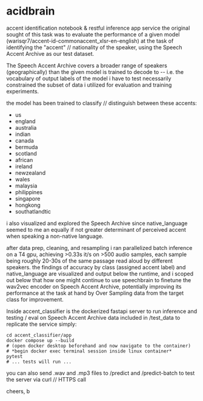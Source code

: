 # acidbrain
accent identification notebook & restful inference app service
the original sought of this task was to evaluate the performance of a given model (warisqr7/accent-id-commonaccent_xlsr-en-english)
at the task of identifying the "accent" // nationality of the speaker, using the Speech Accent Archive as our test dataset.

The Speech Accent Archive covers a broader range of speakers (geographically) than the given model is trained to decode to --
i.e. the vocabulary of output labels of the model i have to test necessarily constrained the subset of data i utilized for evaluation and training experiments.

the model has been trained to classify // distinguish between these accents:
- us
- england
- australia
- indian
- canada
- bermuda
- scotland
- african
- ireland
- newzealand
- wales
- malaysia
- philippines
- singapore
- hongkong
- southatlandtic

i also visualized and explored the Speech Archive since native_language seemed to me an equally if not greater determinant of perceived accent when speaking a non-native language.

after data prep, cleaning, and resampling i ran parallelized batch inference on a T4 gpu, achieving >0.33s it/s on >500 audio samples, each sample being roughly 20-30s of the same passage read aloud by different speakers.
the findings of accuracy by class (assigned accent label) and native_language are visualized and output below the runtime, and i scoped out below that how one might continue to use speechbrain to finetune the wav2vec encoder on Speech Accent Archive, potentially improving its performance
at the task at hand by Over Sampling data from the target class for improvement.

Inside accent_classifier is the dockerized fastapi server to run inference and testing / eval on Speech Accent Archive data included in /test_data
to replicate the service simply:
```
cd accent_classifier/app
docker compose up --build
# (open docker desktop beforehand and now navigate to the container)
# *begin docker exec terminal session inside linux container*
pytest
# ... tests will run ...
```

you can also send .wav and .mp3 files to /predict and /predict-batch to test the server via curl // HTTPS call

cheers,
b
